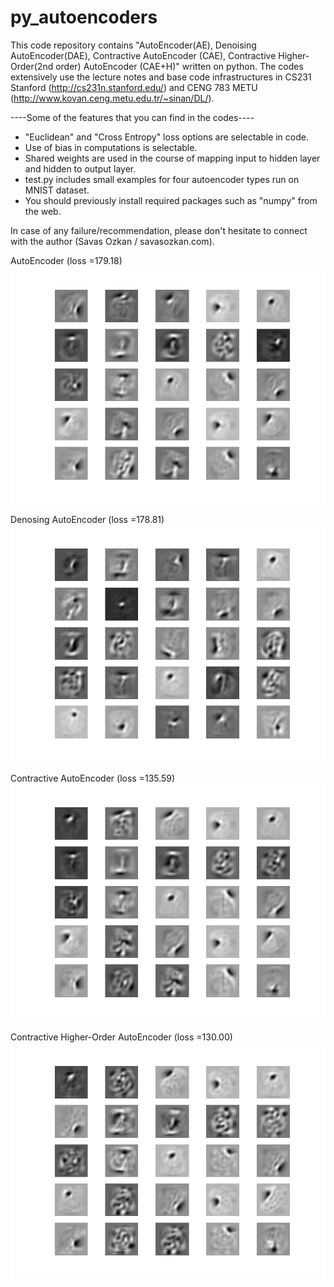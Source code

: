 # py_autoencoders

This code repository contains "AutoEncoder(AE), Denoising AutoEncoder(DAE), Contractive AutoEncoder (CAE), Contractive Higher-Order(2nd order) AutoEncoder (CAE+H)" written on python. The codes extensively use the lecture notes and base code infrastructures in CS231 Stanford (http://cs231n.stanford.edu/) and CENG 783 METU (http://www.kovan.ceng.metu.edu.tr/~sinan/DL/).

----Some of the features that you can find in the codes----
- "Euclidean" and "Cross Entropy" loss options are selectable in code. 
- Use of bias in computations is selectable.
- Shared weights are used in the course of mapping input to hidden layer and hidden to output layer.
- test.py includes small examples for four autoencoder types run on MNIST dataset.
- You should previously install required packages such as "numpy" from the web.

In case of any failure/recommendation, please don't hesitate to connect with the author (Savas Ozkan / savasozkan.com).

AutoEncoder (loss =179.18)
![alt tag](https://github.com/savasozkan/py_autoencoders/blob/master/results/ae_filter.png?raw=true "Title")

Denosing AutoEncoder (loss =178.81)
![alt tag](https://github.com/savasozkan/py_autoencoders/blob/master/results/dae_filter.png)

Contractive AutoEncoder (loss =135.59)
![alt tag](https://github.com/savasozkan/py_autoencoders/blob/master/results/cae_filter.png)

Contractive Higher-Order AutoEncoder (loss =130.00)
![alt tag](https://github.com/savasozkan/py_autoencoders/blob/master/results/cae_h_filter.png)
